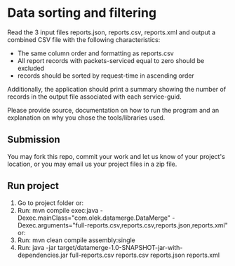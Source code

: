 # Data sorting and filtering

Read the 3 input files reports.json, reports.csv, reports.xml and output a combined CSV file with the following characteristics:

- The same column order and formatting as reports.csv
- All report records with packets-serviced equal to zero should be excluded
- records should be sorted by request-time in ascending order

Additionally, the application should print a summary showing the number of records in the output file associated with each service-guid.

Please provide source, documentation on how to run the program and an explanation on why you chose the tools/libraries used.

## Submission

You may fork this repo, commit your work and let us know of your project's location, or you may email us your project files in a zip file.

## Run project
1. Go to project folder
or:
2. Run: mvn compile exec:java -Dexec.mainClass="com.olek.datamerge.DataMerge" -Dexec.arguments="full-reports.csv,reports.csv,reports.json,reports.xml"
or:
3. Run: mvn clean compile assembly:single
4. Run: java -jar target/datamerge-1.0-SNAPSHOT-jar-with-dependencies.jar full-reports.csv reports.csv reports.json reports.xml



